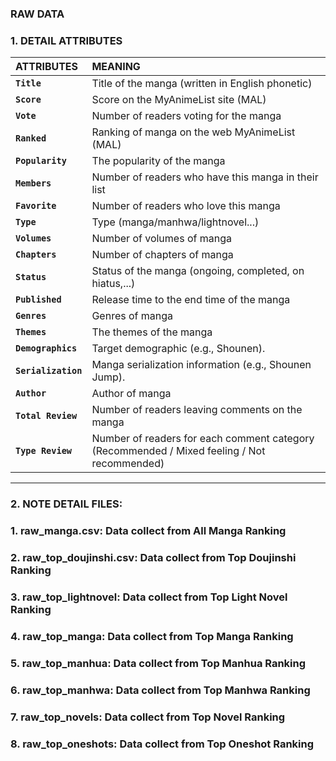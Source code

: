 ### RAW DATA
### 1. DETAIL ATTRIBUTES
| **ATTRIBUTES**            |**MEANING**               |
|:----------------------|:-------------------------------------------------------------|
|**`Title`**            | Title of the manga (written in English phonetic)                                                |
|**`Score`**            | Score on the MyAnimeList site (MAL)                                                             |
|**`Vote`**             | Number of readers voting for the manga                                                          |
|**`Ranked`**           | Ranking of manga on the web MyAnimeList (MAL)                                                   |
|**`Popularity`**       | The popularity of the manga                                                                     |
|**`Members`**          | Number of readers who have this manga in their list                                             |
|**`Favorite`**         | Number of readers who love this manga                                                           |
|**`Type`**		        | Type (manga/manhwa/lightnovel...)                                                               |
|**`Volumes`**          | Number of volumes of manga                                                                      |
|**`Chapters`**         | Number of chapters of manga                                                                     |
|**`Status`**           | Status of the manga (ongoing, completed, on hiatus,...)                                         |
|**`Published`**        | Release time to the end time of the manga                                                       |
|**`Genres`**           | Genres of manga                                                                                 |
|**`Themes`**           | The themes of the manga                                                                         |
|**`Demographics`** 	| Target demographic (e.g., Shounen).                                                             |
|**`Serialization`** 	| Manga serialization information (e.g., Shounen Jump).                                           |
|**`Author`**           | Author of manga                                                                                 |
|**`Total Review`**     | Number of readers leaving comments on the manga                                                 |
|**`Type Review`**      | Number of readers for each comment category (Recommended / Mixed feeling / Not recommended)     |
---
### 2. NOTE DETAIL FILES:
### 1. raw_manga.csv: Data collect from All Manga Ranking
### 2. raw_top_doujinshi.csv: Data collect from Top Doujinshi Ranking
### 3. raw_top_lightnovel: Data collect from Top Light Novel Ranking
### 4. raw_top_manga: Data collect from Top Manga Ranking
### 5. raw_top_manhua: Data collect from Top Manhua Ranking
### 6. raw_top_manhwa: Data collect from Top Manhwa Ranking
### 7. raw_top_novels: Data collect from Top Novel Ranking
### 8. raw_top_oneshots: Data collect from Top Oneshot Ranking
